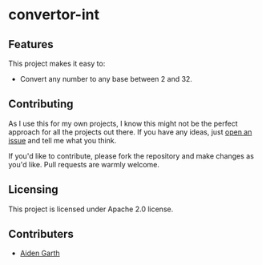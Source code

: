 # convertor-int

## Features

This project makes it easy to:

- Convert any number to any base between 2 and 32.

## Contributing

As I use this for my own projects, I know this might not be the perfect approach
for all the projects out there. If you have any ideas, just
[open an issue][issues] and tell me what you think.

If you'd like to contribute, please fork the repository and make changes as
you'd like. Pull requests are warmly welcome.

## Licensing

This project is licensed under Apache 2.0 license.

## Contributers

- [Aiden Garth][Aiden-Garth]

[issues]:https://github.com/Aiden-Garth/convertor-int/issues/new
[Aiden-Garth]:https://github.com/Aiden-Garth
